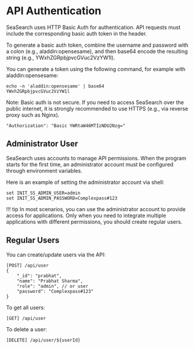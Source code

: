 # API Authentication
SeaSearch uses HTTP Basic Auth for authentication. API requests must include the corresponding basic auth token in the header.

To generate a basic auth token, combine the username and password with a colon (e.g., aladdin:opensesame), and then base64 encode the resulting string (e.g., YWxhZGRpbjpvcGVuc2VzYW1l).

You can generate a token using the following command, for example with aladdin:opensesame:

```
echo -n 'aladdin:opensesame' | base64
YWxhZGRpbjpvcGVuc2VzYW1l
```
Note: Basic auth is not secure. If you need to access SeaSearch over the public internet, it is strongly recommended to use HTTPS (e.g., via reverse proxy such as Nginx).
```
"Authorization": "Basic YWRtaW46MTIzNDU2Nzg="
```

## Administrator User
SeaSearch uses accounts to manage API permissions. When the program starts for the first time, an administrator account must be configured through environment variables.

Here is an example of setting the administrator account via shell:
```
set INIT_SS_ADMIN_USER=admin
set INIT_SS_ADMIN_PASSWORD=Complexpass#123
```
!!! tip 
    In most scenarios, you can use the administrator account to provide access for applications. Only when you need to integrate multiple applications with different permissions, you should create regular users.


## Regular Users
You can create/update users via the API:
```
[POST] /api/user
{ 
    "_id": "prabhat",
    "name": "Prabhat Sharma",
    "role": "admin", // or user
    "password": "Complexpass#123"
}
```
To get all users:
```
[GET] /api/user
```
To delete a user:
```
[DELETE] /api/user/${userId}
```
